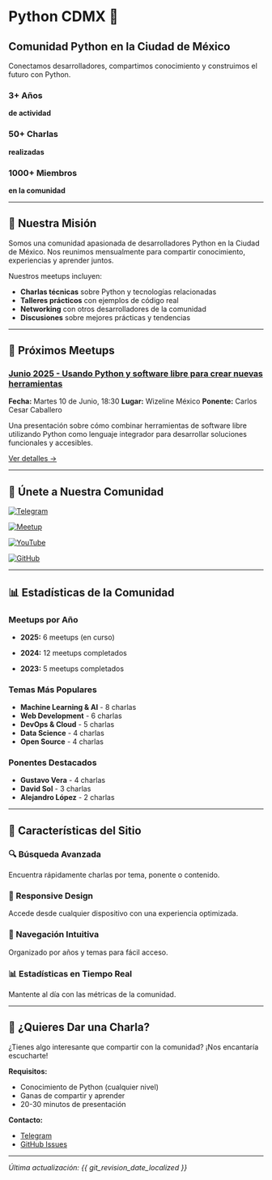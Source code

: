 # Python CDMX 🐍

<div class="hero-section">
  <h2>Comunidad Python en la Ciudad de México</h2>
  <p>Conectamos desarrolladores, compartimos conocimiento y construimos el futuro con Python.</p>
</div>

<div class="stats-grid">
  <div class="stat-card">
    <h3>3+ Años</h3>
    <p><b>de actividad</b></p>
  </div>
  <div class="stat-card">
    <h3>50+ Charlas</h3>
    <p><b>realizadas</b></p>
  </div>
  <div class="stat-card">
    <h3>1000+ Miembros</h3>
    <p><b>en la comunidad</b></p>
  </div>
</div>

---

## 🎯 Nuestra Misión

Somos una comunidad apasionada de desarrolladores Python en la Ciudad de México. Nos reunimos mensualmente para compartir conocimiento, experiencias y aprender juntos.

Nuestros meetups incluyen:

- **Charlas técnicas** sobre Python y tecnologías relacionadas
- **Talleres prácticos** con ejemplos de código real
- **Networking** con otros desarrolladores de la comunidad
- **Discusiones** sobre mejores prácticas y tendencias

---

## 📅 Próximos Meetups

<div class="upcoming-meetups">

### [Junio 2025 - Usando Python y software libre para crear nuevas herramientas](meetups/2025/junio-2025.md)

**Fecha:** Martes 10 de Junio, 18:30
**Lugar:** Wizeline México
**Ponente:** Carlos Cesar Caballero

Una presentación sobre cómo combinar herramientas de software libre utilizando Python como lenguaje integrador para desarrollar soluciones funcionales y accesibles.

[Ver detalles →](meetups/2025/junio-2025.md)

</div>

---

## 🚀 Únete a Nuestra Comunidad

<div class="community-links">

[![Telegram](https://img.shields.io/badge/Telegram-PythonCDMX-0088cc?style=for-the-badge&logo=telegram)](https://t.me/PythonCDMX)

[![Meetup](https://img.shields.io/badge/Meetup-Python_Mexico-e51937?style=for-the-badge&logo=meetup)](https://www.meetup.com/python-mexico)

[![YouTube](https://img.shields.io/badge/YouTube-PythonMexico-ff0000?style=for-the-badge&logo=youtube)](https://www.youtube.com/@PythonMexico)

[![GitHub](https://img.shields.io/badge/GitHub-PythonCDMX-181717?style=for-the-badge&logo=github)](https://github.com/python-cdmx)

</div>

---

## 📊 Estadísticas de la Comunidad

<div class="community-stats">

### Meetups por Año

- **2025:** 6 meetups (en curso)

- **2024:** 12 meetups completados

- **2023:** 5 meetups completados

### Temas Más Populares

- **Machine Learning & AI** - 8 charlas
- **Web Development** - 6 charlas
- **DevOps & Cloud** - 5 charlas
- **Data Science** - 4 charlas
- **Open Source** - 4 charlas

### Ponentes Destacados

- **Gustavo Vera** - 4 charlas
- **David Sol** - 3 charlas
- **Alejandro López** - 2 charlas

</div>

---

## 🎨 Características del Sitio

<div class="features-grid">

<div class="feature-card">

### 🔍 Búsqueda Avanzada

Encuentra rápidamente charlas por tema, ponente o contenido.

</div>

<div class="feature-card">

### 📱 Responsive Design

Accede desde cualquier dispositivo con una experiencia optimizada.

</div>

<div class="feature-card">

### 🎯 Navegación Intuitiva

Organizado por años y temas para fácil acceso.

</div>

<div class="feature-card">

### 📊 Estadísticas en Tiempo Real

Mantente al día con las métricas de la comunidad.

</div>

</div>

---

## 🤝 ¿Quieres Dar una Charla?

¿Tienes algo interesante que compartir con la comunidad? ¡Nos encantaría escucharte!

**Requisitos:**
- Conocimiento de Python (cualquier nivel)
- Ganas de compartir y aprender
- 20-30 minutos de presentación

**Contacto:**
- [Telegram](https://t.me/PythonCDMX)
- [GitHub Issues](https://github.com/python-cdmx/python-cdmx-charlas/issues)

---

*Última actualización: {{ git_revision_date_localized }}*
